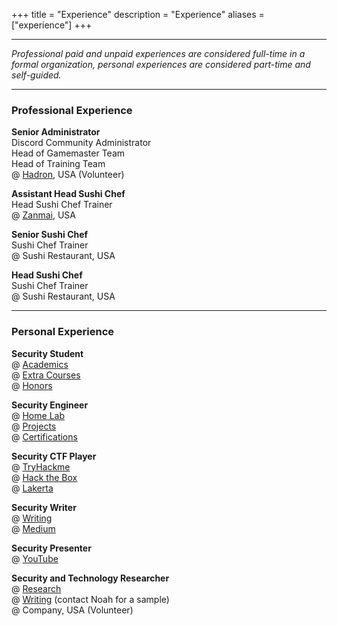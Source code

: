 +++
title = "Experience"
description = "Experience"
aliases = ["experience"]
+++

---

*Professional paid and unpaid experiences are considered full-time in a formal organization, personal experiences are considered part-time and self-guided.*

---

### Professional Experience

**Senior Administrator** \
Discord Community Administrator \
Head of Gamemaster Team \
Head of Training Team \
@ [Hadron](https://noahsec.pro/hadron/), USA (Volunteer)

**Assistant Head Sushi Chef** \
Head Sushi Chef Trainer \
@ [Zanmai](https://noahsec.pro/zanmai/), USA

**Senior Sushi Chef** \
Sushi Chef Trainer \
@ Sushi Restaurant, USA

**Head Sushi Chef** \
Sushi Chef Trainer \
@ Sushi Restaurant, USA

---

### Personal Experience

**Security Student** \
@ [Academics](https://noahsec.pro/academics/) \
@ [Extra Courses](https://noahsec.pro/courses/) \
@ [Honors](https://noahsec.pro/honors/)

**Security Engineer** \
@ [Home Lab](https://noahsec.pro/portfolio/) \
@ [Projects](https://noahsec.pro/portfolio/) \
@ [Certifications](https://noahsec.pro/certifications/) 

**Security CTF Player** \
@ [TryHackme](https://noahsec.pro/tryhackme/) \
@ [Hack the Box](https://noahsec.pro/hackthebox/) \
@ [Lakerta](https://noahsec.pro/lakerta/) 

**Security Writer** \
@ [Writing](https://noahsec.pro/writing/) \
@ [Medium](https://medium.com/@noahsec) 

**Security Presenter** \
@ [YouTube](https://youtube.com/@noahsec)

**Security and Technology Researcher** \
@ [Research](https://noahsec.pro/research/) \
@ [Writing](https://noahsec.pro/writing/) (contact Noah for a sample) \
@ Company, USA (Volunteer)
